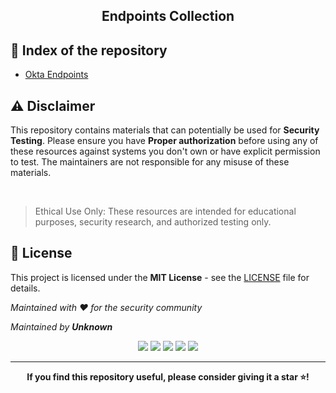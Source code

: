<div align="center">

<h2>Endpoints Collection</h2>

</div>

## 📑 Index of the repository

- [Okta Endpoints](https://)

<h2 id="disclaimer">

## ⚠️ Disclaimer

</h2>

This repository contains materials that can potentially be used for **Security Testing**. Please ensure you have **Proper authorization** before using any of these resources against systems you don't own or have explicit permission to test. The maintainers are not responsible for any misuse of these materials.

<br>

> Ethical Use Only: These resources are intended for educational purposes, security research, and authorized testing only.

<h2 id="license">

## 📜 License

</h2>

This project is licensed under the **MIT License** - see the <a href="https://github.com/unknown-bd/Wordlists/blob/main/LICENSE">LICENSE</a> file for details.

_Maintained with ❤️ for the security community_

_Maintained by **Unknown**_

<div align="center">

<img src="https://img.shields.io/github/license/unknown-bd/Wordlists">
<img src="https://img.shields.io/github/last-commit/unknown-bd/Wordlists">
<img src="https://img.shields.io/github/contributors/unknown-bd/Wordlists">
<img src="https://img.shields.io/github/repo-size/unknown-bd/Wordlists">
<img src="https://img.shields.io/github/languages/top/unknown-bd/Wordlists">

</div>

---

<div align="center">

**If you find this repository useful, please consider giving it a star ⭐!**

</div>
